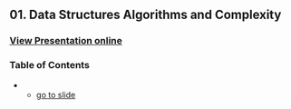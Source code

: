 ## 01. Data Structures Algorithms and Complexity
### [View Presentation online](https://rawgit.com/TelerikAcademy/Data-Structures-and-Algorithms/master/01.%20Data-Structures-Algorithms-and-Complexity/slides/index.html)
### Table of Contents
*    - [go to slide]()